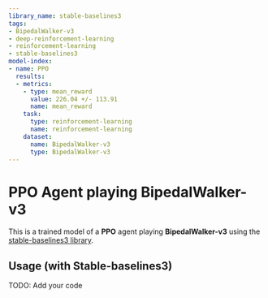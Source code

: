 ```yaml
---
library_name: stable-baselines3
tags:
- BipedalWalker-v3
- deep-reinforcement-learning
- reinforcement-learning
- stable-baselines3
model-index:
- name: PPO
  results:
  - metrics:
    - type: mean_reward
      value: 226.04 +/- 113.91
      name: mean_reward
    task:
      type: reinforcement-learning
      name: reinforcement-learning
    dataset:
      name: BipedalWalker-v3
      type: BipedalWalker-v3
---
```


  # **PPO** Agent playing **BipedalWalker-v3**
  This is a trained model of a **PPO** agent playing **BipedalWalker-v3** using the [stable-baselines3 library](https://github.com/DLR-RM/stable-baselines3).
  
  ## Usage (with Stable-baselines3)
  TODO: Add your code
  